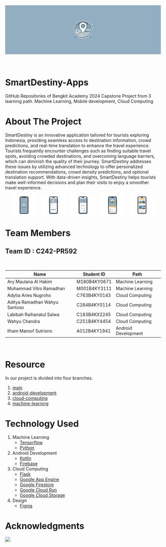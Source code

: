 <br />
<p align="center">
  <a href="#">
    <img src="Logo/LogoBackg.png">
  </a>
</p>
<br>

# SmartDestiny-Apps

GitHub Repositories of Bangkit Academy 2024 Capstone Project from 3 learning path. Machine Learning, Mobile development, Cloud Computing

# About The Project

SmartDestiny is an innovative application tailored for tourists exploring Indonesia, providing seamless access to destination information, crowd predictions, and real-time translation to enhance the travel experience. Tourists frequently encounter challenges such as finding suitable travel spots, avoiding crowded destinations, and overcoming language barriers, which can diminish the quality of their journey. SmartDestiny addresses these issues by utilizing advanced technology to offer personalized destination recommendations, crowd density predictions, and optional translation support. With data-driven insights, SmartDestiny helps tourists make well-informed decisions and plan their visits to enjoy a smoother travel experience.

<div style="text-align: center; display: flex; justify-content: center; gap: 20px;">
  <img src="Logo/Start.png" width="15%">
  <img src="Logo/Sign up.png" width="15%">
  <img src="Logo/survey.png" width="15%">
  <img src="Logo/Home.png" width="15%">
  <img src="Logo/Recomend.png" width="15%">
</div>


# Team Members

## Team ID : C242-PR592

<br>

| Name                           | Student ID     | Path                |
| ---------------------          | ----------     | ------------------- |
| Ary Maulana Al Hakim           | M180B4KY0671   | Machine Learning    |
| Muhammad Vitro Ramadhan        | M001B4KY3111   | Machine Learning    |
| Adytia Aries Nugroho           | C763B4KY0143   | Cloud Computing     |
| Aditya Ramadhan Wahyu Santoso  | C284B4KY0114   | Cloud Computing     |
| Labibah Raihanatul Salwa       | C183B4KX2245   | Cloud Computing     |
| Wahyu Chandra                  | C251B4KY4454   | Cloud Computing     |
|  Ilham Maroof Sutrisno         | A012B4KY1941   | Android Development |

<br>

# Resource

In our project is divided into four branches.

1. [main](https://github.com/chand-19/SmartDestiny-Apps/tree/main)
2. [android-development](https://github.com/chand-19/SmartDestiny-Apps/tree/android-development)
3. [cloud-computing](https://github.com/chand-19/SmartDestiny-Apps/tree/cloud-computing)
4. [machine-learning](https://github.com/chand-19/SmartDestiny-Apps/tree/machine-learning)


# Technology Used

1. Machine Learning
   - [Tensorflow](https://www.tensorflow.org/)
   - [Python](https://www.python.org/)
2. Android Development
   - [Kotlin](https://kotlinlang.org/)
   - [Firebase](https://firebase.google.com/)
3. Cloud Computing
   - [Flask](https://flask.palletsprojects.com/)
   - [Google App Engine](https://cloud.google.com/appengine)
   - [Google Firestore](https://cloud.google.com/firestore)
   - [Google Cloud Run](https://cloud.google.com/run?hl=id)
   - [Google Cloud Storage](https://cloud.google.com/storage?hl=id)
4. Design
   - [Figma](https://www.figma.com/design/JcpgwadSWwRsUZPzTwaxt7/Smart-Destiny?node-id=0-1&p=f&t=Pwj03WfAJ7FWaNt4-0)
     <br>

# Acknowledgments

<img src="https://www.dicoding.com/blog/wp-content/uploads/2020/12/Cover.png" />

<!-- reference https://github.com/alexandresanlim/Badges4-README.md-Profile -->
